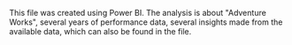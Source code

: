 This file was created using Power BI.
The analysis is about "Adventure Works", several years of performance data, several insights made from the available data, which can also be found in the file.
